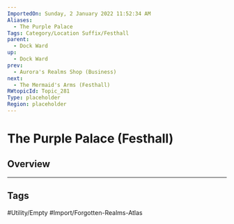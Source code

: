 ```yaml
---
ImportedOn: Sunday, 2 January 2022 11:52:34 AM
Aliases:
  - The Purple Palace
Tags: Category/Location Suffix/Festhall
parent:
  - Dock Ward
up:
  - Dock Ward
prev:
  - Aurora's Realms Shop (Business)
next:
  - The Mermaid's Arms (Festhall)
RWtopicId: Topic_281
Type: placeholder
Region: placeholder
---
```

# The Purple Palace (Festhall)
## Overview

---
## Tags
#Utility/Empty #Import/Forgotten-Realms-Atlas

